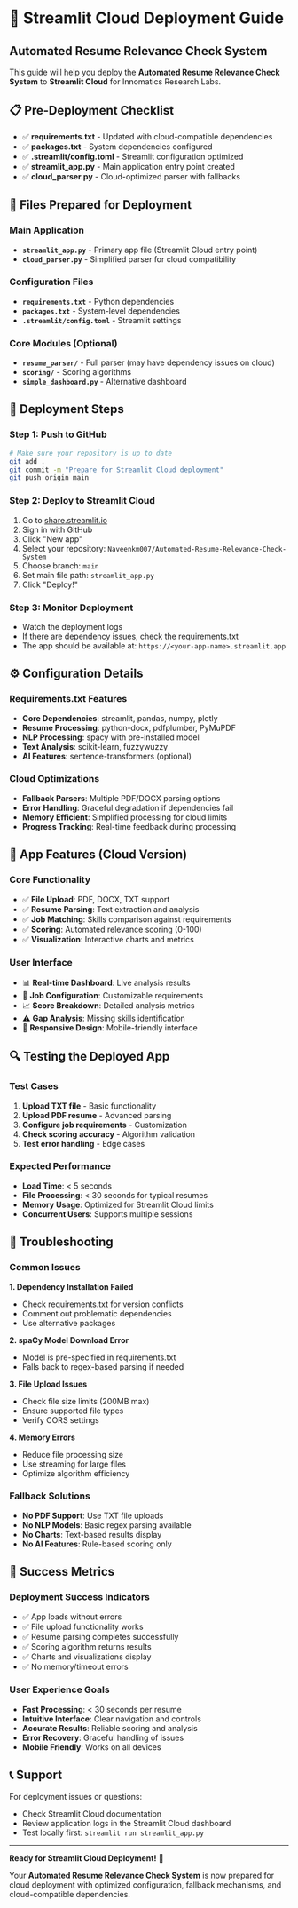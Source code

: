 # 🚀 Streamlit Cloud Deployment Guide

## Automated Resume Relevance Check System

This guide will help you deploy the **Automated Resume Relevance Check System** to **Streamlit Cloud** for Innomatics Research Labs.

## 📋 Pre-Deployment Checklist

- ✅ **requirements.txt** - Updated with cloud-compatible dependencies
- ✅ **packages.txt** - System dependencies configured
- ✅ **.streamlit/config.toml** - Streamlit configuration optimized
- ✅ **streamlit_app.py** - Main application entry point created
- ✅ **cloud_parser.py** - Cloud-optimized parser with fallbacks

## 🔧 Files Prepared for Deployment

### Main Application
- **`streamlit_app.py`** - Primary app file (Streamlit Cloud entry point)
- **`cloud_parser.py`** - Simplified parser for cloud compatibility

### Configuration Files
- **`requirements.txt`** - Python dependencies
- **`packages.txt`** - System-level dependencies  
- **`.streamlit/config.toml`** - Streamlit settings

### Core Modules (Optional)
- **`resume_parser/`** - Full parser (may have dependency issues on cloud)
- **`scoring/`** - Scoring algorithms
- **`simple_dashboard.py`** - Alternative dashboard

## 🌟 Deployment Steps

### Step 1: Push to GitHub
```bash
# Make sure your repository is up to date
git add .
git commit -m "Prepare for Streamlit Cloud deployment"
git push origin main
```

### Step 2: Deploy to Streamlit Cloud
1. Go to [share.streamlit.io](https://share.streamlit.io)
2. Sign in with GitHub
3. Click "New app"
4. Select your repository: `Naveenkm007/Automated-Resume-Relevance-Check-System`
5. Choose branch: `main` 
6. Set main file path: `streamlit_app.py`
7. Click "Deploy!"

### Step 3: Monitor Deployment
- Watch the deployment logs
- If there are dependency issues, check the requirements.txt
- The app should be available at: `https://<your-app-name>.streamlit.app`

## ⚙️ Configuration Details

### Requirements.txt Features
- **Core Dependencies**: streamlit, pandas, numpy, plotly
- **Resume Processing**: python-docx, pdfplumber, PyMuPDF
- **NLP Processing**: spacy with pre-installed model
- **Text Analysis**: scikit-learn, fuzzywuzzy
- **AI Features**: sentence-transformers (optional)

### Cloud Optimizations
- **Fallback Parsers**: Multiple PDF/DOCX parsing options
- **Error Handling**: Graceful degradation if dependencies fail
- **Memory Efficient**: Simplified processing for cloud limits
- **Progress Tracking**: Real-time feedback during processing

## 🎯 App Features (Cloud Version)

### Core Functionality
- ✅ **File Upload**: PDF, DOCX, TXT support
- ✅ **Resume Parsing**: Text extraction and analysis
- ✅ **Job Matching**: Skills comparison against requirements
- ✅ **Scoring**: Automated relevance scoring (0-100)
- ✅ **Visualization**: Interactive charts and metrics

### User Interface
- 📊 **Real-time Dashboard**: Live analysis results
- 🎯 **Job Configuration**: Customizable requirements
- 📈 **Score Breakdown**: Detailed analysis metrics
- ⚠️ **Gap Analysis**: Missing skills identification
- 📱 **Responsive Design**: Mobile-friendly interface

## 🔍 Testing the Deployed App

### Test Cases
1. **Upload TXT file** - Basic functionality
2. **Upload PDF resume** - Advanced parsing  
3. **Configure job requirements** - Customization
4. **Check scoring accuracy** - Algorithm validation
5. **Test error handling** - Edge cases

### Expected Performance
- **Load Time**: < 5 seconds
- **File Processing**: < 30 seconds for typical resumes
- **Memory Usage**: Optimized for Streamlit Cloud limits
- **Concurrent Users**: Supports multiple sessions

## 🚨 Troubleshooting

### Common Issues

**1. Dependency Installation Failed**
- Check requirements.txt for version conflicts
- Comment out problematic dependencies
- Use alternative packages

**2. spaCy Model Download Error**
- Model is pre-specified in requirements.txt
- Falls back to regex-based parsing if needed

**3. File Upload Issues**
- Check file size limits (200MB max)
- Ensure supported file types
- Verify CORS settings

**4. Memory Errors**
- Reduce file processing size
- Use streaming for large files
- Optimize algorithm efficiency

### Fallback Solutions
- **No PDF Support**: Use TXT file uploads
- **No NLP Models**: Basic regex parsing available
- **No Charts**: Text-based results display
- **No AI Features**: Rule-based scoring only

## 🎉 Success Metrics

### Deployment Success Indicators
- ✅ App loads without errors
- ✅ File upload functionality works
- ✅ Resume parsing completes successfully
- ✅ Scoring algorithm returns results
- ✅ Charts and visualizations display
- ✅ No memory/timeout errors

### User Experience Goals
- **Fast Processing**: < 30 seconds per resume
- **Intuitive Interface**: Clear navigation and controls
- **Accurate Results**: Reliable scoring and analysis
- **Error Recovery**: Graceful handling of issues
- **Mobile Friendly**: Works on all devices

## 📞 Support

For deployment issues or questions:
- Check Streamlit Cloud documentation
- Review application logs in the Streamlit Cloud dashboard
- Test locally first: `streamlit run streamlit_app.py`

---

**Ready for Streamlit Cloud Deployment!** 🚀

Your **Automated Resume Relevance Check System** is now prepared for cloud deployment with optimized configuration, fallback mechanisms, and cloud-compatible dependencies.
